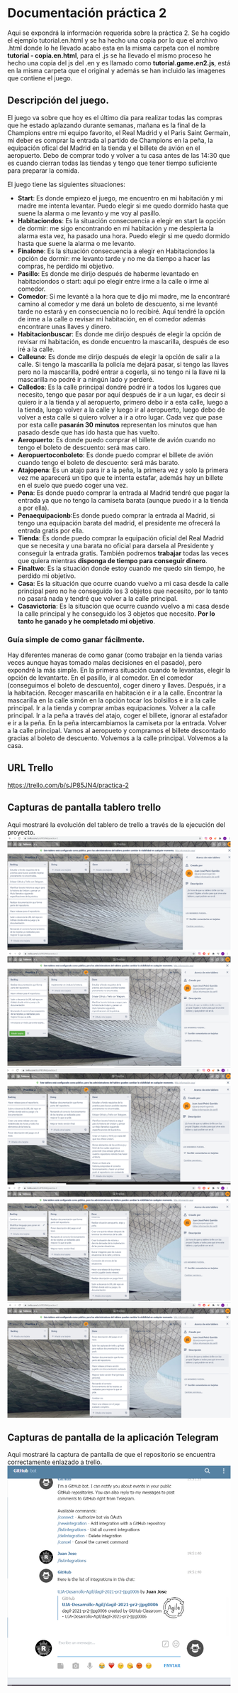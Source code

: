 # Documentación práctica 2
Aqui se expondrá la información requerida sobre la práctica 2.
Se ha cogido el ejemplo tutorial.en.html y se ha hecho una copia por lo que el archivo .html donde lo he llevado acabo esta en la misma carpeta con el nombre **tutorial - copia.en.html**, para el .js se ha llevado el mismo proceso he hecho una copia del js del .en y es llamado como **tutorial.game.en2.js**, está en la misma carpeta que el original y además se han incluido las imagenes que contiene el juego.

## Descripción del juego.
El juego va sobre que hoy es el último día para realizar todas las compras que he estado aplazando durante semanas, mañana es la final de la Champions entre mi equipo favorito, el Real Madrid y el Paris Saint Germain, mi deber es comprar la entrada al partido de Champions en la peña, la equipación ofical del Madrid en la tienda y el billete de avión en el aeropuerto. Debo de comprar todo y volver a tu casa antes de las 14:30 que es cuando cierran todas las tiendas y tengo que tener tiempo suficiente para preparar la comida.

El juego tiene las siguientes situaciones:
* **Start**: Es donde empiezo el juego, me encuentro en mi habitación y mi madre me intenta levantar. Puedo elegir si me quedo dormido hasta que suene la alarma o me levanto y me voy al pasillo.
* **Habitaciondos**: Es la situación consecuencia a elegir en start la opción de dormir: me sigo encontrando en mi habitación y me despierta la alarma esta vez, ha pasado una hora.  Puedo elegir si me quedo dormido hasta que suene la alarma o me levanto.
* **Finalone**: Es la situación consecuencia a elegir en Habitaciondos la opción de dormir: me levanto tarde y no me da tiempo a hacer las compras, he perdido mi objetivo.
* **Pasillo**: Es donde me dirijo después de haberme levantado en habitaciondos o start: aqui po elegir entre irme a la calle o irme al comedor.
* **Comedor**: Si me levanté a la hora que te dijo mi madre, me la encontraré camino al comedor y me dará un boleto de descuento, si me levanté tarde no estará y en consecuencia no lo recibiré. Aquí tendré la opción de irme a la calle o revisar mi habitación, en el comedor además encontrare unas llaves y dinero.
* **Habitacionbuscar**: Es donde me dirijo después de elegir la opción de revisar mi habitación, es donde encuentro la mascarilla, después de eso iré a la calle.
* **Calleuno**: Es donde me dirijo después de elegir la opción de salir a la calle. Si tengo la mascarilla la policía me dejará pasar, si tengo las llaves pero no la mascarilla, podré entrar a cogerla, si no tengo ni la llave ni la mascarilla no podré ir a ningún lado y perderé.
* **Calledos**: Es la calle principal dondré podré ir a todos los lugares que necesito, tengo que pasar por aquí después de ir a un lugar, es decir si quiero ir a la tienda y al aeropuerto, primero debo ir a esta calle, luego a la tienda, luego volver a la calle y luego ir al aeropuerto, luego debo de volver a esta calle si quiero volver a ir a otro lugar. Cada vez que pase por esta calle **pasarán 30 minutos** representan los minutos que han pasado desde que has ido hasta que has vuelto.
* **Aeropuerto**: Es donde puedo comprar el billete de avión cuando no tengo el boleto de descuento: será mas caro.
* **Aeropuertoconboleto**: Es donde puedo comprar el billete de avión cuando tengo el boleto de descuento: será más barato.
* **Atajopena**: Es un atajo para ir a la peña, la primera vez y solo la primera vez me aparecerá un tipo que te intenta estafar, además hay un billete en el suelo que puedo coger una vez.
* **Pena**: Es donde puedo comprar la entrada al Madrid tendré que pagar la entrada ya que no tengo la camiseta barata (aunque puedo ir a la tienda a por ella).
* **Penaequipacionb**:Es donde puedo comprar la entrada al Madrid, si tengo una equipación barata del madrid, el presidente me ofrecerá la entrada gratis por ella.
* **Tienda**: Es donde puedo comprar la equipación oficial del Real Madrid que se necesita y una barata no oficial para darsela al Presidente y conseguir la entrada gratis. También podremos **trabajar** todas las veces que quiera mientras **disponga de tiempo para conseguir dinero**.
* **Finaltwo**: Es la situación donde estoy cuando me quedo sin tiempo, he perdido mi objetivo.
* **Casa**: Es la situación que ocurre cuando vuelvo a mi casa desde la calle principal pero no he conseguido los 3 objetos que necesito, por lo tanto no pasará nada y tendré que volver a la calle principal.
* **Casavictoria**: Es la situación que ocurre cuando vuelvo a mi casa desde la calle principal y he conseguido los 3 objetos que necesito. **Por lo tanto he ganado y he completado mi objetivo**.

### Guía simple de como ganar fácilmente.
Hay diferentes maneras de como ganar (como trabajar en la tienda varias veces aunque hayas tomado malas decisiones en el pasado), pero expondré la más simple.
En la primera situación cuando te levantas, elegir la opción de levantarte.
En el pasillo, ir al comedor.
En el comedor (conseguimos el boleto de descuento), coger dinero y llaves.
Después, ir a la habitación.
Recoger mascarilla en habitación e ir a la calle.
Encontrar la mascarilla en la calle simón en la opción tocar los bolsillos e ir a la calle principal.
Ir a la tienda y comprar ambas equipaciones.
Volver a la calle principal.
Ir a la peña a través del atajo, coger el billete, ignorar al estafador e ir a la peña.
En la peña intercambiamos la camiseta por la entrada.
Volver a la calle principal.
Vamos al aeropueto y compramos el billete descontado gracias al boleto de descuento.
Volvemos a la calle principal.
Volvemos a la casa.

## URL Trello
https://trello.com/b/sJP85JN4/practica-2

## Capturas de pantalla tablero trello
Aqui mostraré la evolución del tablero de trello a través de la ejecución del proyecto.
![cap1](https://github.com/UJA-Desarrollo-Agil/dagil-2021-pr2-jjpg0006/blob/master/capturas/cap1.png)
![cap2](https://github.com/UJA-Desarrollo-Agil/dagil-2021-pr2-jjpg0006/blob/master/capturas/cap2.png)
![cap3](https://github.com/UJA-Desarrollo-Agil/dagil-2021-pr2-jjpg0006/blob/master/capturas/cap3.png)
![cap4](https://github.com/UJA-Desarrollo-Agil/dagil-2021-pr2-jjpg0006/blob/master/capturas/cap4.png)
![cap6](https://github.com/UJA-Desarrollo-Agil/dagil-2021-pr2-jjpg0006/blob/master/capturas/cap6.png)

## Capturas de pantalla de la aplicación Telegram
Aqui mostraré la captura de pantalla de que el repositorio se encuentra correctamente enlazado a trello.
![cap5](https://github.com/UJA-Desarrollo-Agil/dagil-2021-pr2-jjpg0006/blob/master/capturas/cap5.png)

